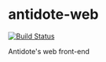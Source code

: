 # antidote-web

[![Build Status](https://travis-ci.org/nre-learning/antidote-web.svg?branch=master)](https://travis-ci.org/nre-learning/antidote-web)

Antidote's web front-end
